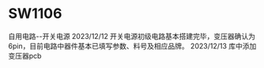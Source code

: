 # SW1106
自用电路--开关电源
2023/12/12 开关电源初级电路基本搭建完毕，变压器确认为6pin，目前电路中器件基本已填写参数、料号及相应品牌。
2023/12/13 库中添加变压器pcb